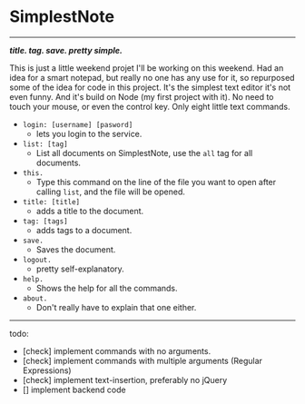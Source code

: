 # SimplestNote

---

***title. tag. save. pretty simple.***




This is just a little weekend projet I'll be working on this weekend. Had an idea for a smart notepad, but really no one has any use for it, so repurposed some of the idea for code in this project. It's the simplest text editor it's not even funny. And it's build on Node (my first project with it). No need to touch your mouse, or even the control key. Only eight little text commands.

- `login: [username] [pasword]`
  - lets you login to the service.
- `list: [tag]`
  - List all documents on SimplestNote, use the `all` tag for all documents.
- `this.`
  - Type this command on the line of the file you want to open after calling `list`, and the file will be opened.
- `title: [title]`
  - adds a title to the document.
- `tag: [tags]`
  - adds tags to a document.
- `save.`
  - Saves the document.
- `logout.`
  - pretty self-explanatory.
- `help.`
  - Shows the help for all the commands.
- `about.`
  - Don't really have to explain that one either.

---

todo:
- [check] implement commands with no arguments.
- [check] implement commands with multiple arguments (Regular Expressions)
- [check]      implement text-insertion, preferably no jQuery
- []      implement backend code

